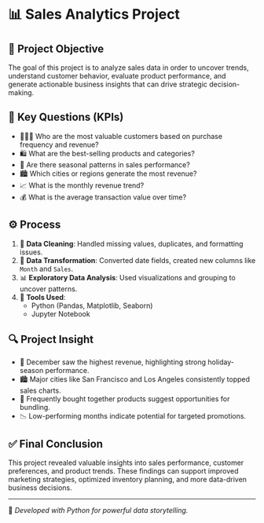 # 📊 Sales Analytics Project

## 🎯 Project Objective
The goal of this project is to analyze sales data in order to uncover trends, understand customer behavior, evaluate product performance, and generate actionable business insights that can drive strategic decision-making.

## 📌 Key Questions (KPIs)
- 🧑‍🤝‍🧑 Who are the most valuable customers based on purchase frequency and revenue?
- 🛍️ What are the best-selling products and categories?
- 📅 Are there seasonal patterns in sales performance?
- 🏙️ Which cities or regions generate the most revenue?
- 📈 What is the monthly revenue trend?
- 💰 What is the average transaction value over time?

## ⚙️ Process
1. 🧹 **Data Cleaning**: Handled missing values, duplicates, and formatting issues.
2. 🔄 **Data Transformation**: Converted date fields, created new columns like `Month` and `Sales`.
3. 📊 **Exploratory Data Analysis**: Used visualizations and grouping to uncover patterns.
4. 🧰 **Tools Used**:
   - Python (Pandas, Matplotlib, Seaborn)
   - Jupyter Notebook

## 🔍 Project Insight
- 🎄 December saw the highest revenue, highlighting strong holiday-season performance.
- 🏙️ Major cities like San Francisco and Los Angeles consistently topped sales charts.
- 🔗 Frequently bought together products suggest opportunities for bundling.
- 📉 Low-performing months indicate potential for targeted promotions.

## ✅ Final Conclusion
This project revealed valuable insights into sales performance, customer preferences, and product trends. These findings can support improved marketing strategies, optimized inventory planning, and more data-driven business decisions.

---

🚀 _Developed with Python for powerful data storytelling._
